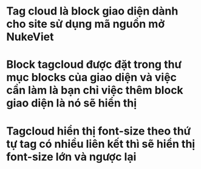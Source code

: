 # Tag cloud là block giao diện dành cho site sử dụng mã nguồn mở NukeViet
# Block tagcloud được đặt trong thư mục blocks của giao diện và việc cần làm là bạn chỉ việc thêm block giao diện là nó sẽ hiển thị
# Tagcloud hiển thị font-size theo thứ tự tag có nhiều liên kết thì sẽ hiển thị font-size lớn và ngược lại
